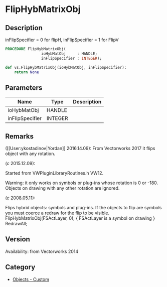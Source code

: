 # FlipHybMatrixObj

## Description
inFlipSpecifier = 0 for flipH, inFlipSpecifier = 1 for FlipV

```pascal
PROCEDURE FlipHybMatrixObj(
				ioHybMatObj     : HANDLE;
				inFlipSpecifier : INTEGER);
```

```python
def vs.FlipHybMatrixObj(ioHybMatObj, inFlipSpecifier):
    return None
```

## Parameters
|Name|Type|Description|
|---|---|---|
|ioHybMatObj|HANDLE|   |
|inFlipSpecifier|INTEGER|   |

## Remarks
([[User:ykostadinov|Yordan]] 2016.14.09): 
From Vectorworks 2017 it flips object with any rotation.

(*_c_* 2015.12.09): 

Started from VWPluginLibraryRoutines.h VW12.

Warning: it only works on symbols or plug-ins whose rotation is 0 or -180. Objects on drawing with any other rotation are ignored.

(*_c_* 2008.05.11): 

Flips hybrid objects: symbols and plug-ins. If the objects to flip are symbols you must coerce a redraw for the flip to be visible.
 FlipHybMatrixObj(FSActLayer, 0); { FSActLayer is a symbol on drawing }
 RedrawAll;

## Version
Availability: from Vectorworks 2014

## Category
* [Objects - Custom](../Categories/Objects%20-%20Custom.md)
